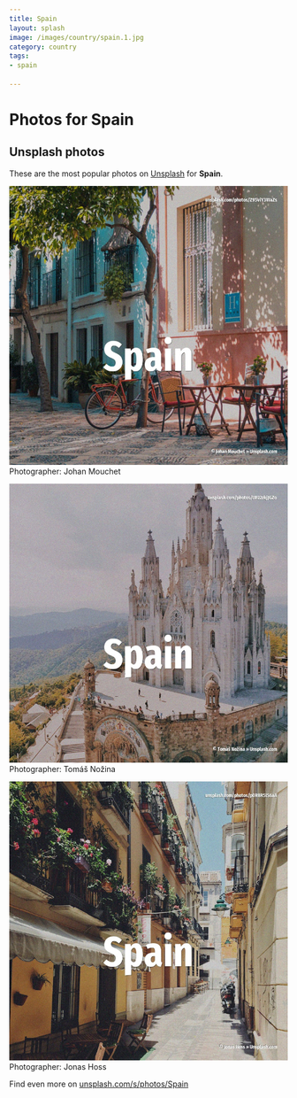 ```yaml
---
title: Spain
layout: splash
image: /images/country/spain.1.jpg
category: country
tags:
- spain

---
```

# Photos for Spain
 
## Unsplash photos
These are the most popular photos on [Unsplash](https://unsplash.com) for **Spain**.
 
![Spain](/images/country/spain.1.jpg)
Photographer:  Johan Mouchet
 
![Spain](/images/country/spain.2.jpg)
Photographer:  Tomáš Nožina
 
![Spain](/images/country/spain.3.jpg)
Photographer:  Jonas Hoss
 
Find even more on [unsplash.com/s/photos/Spain](https://unsplash.com/s/photos/Spain)
 
